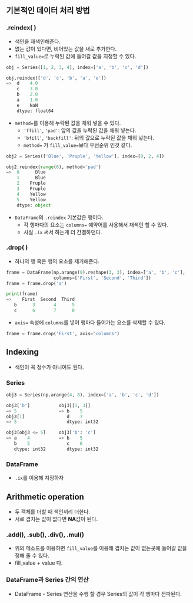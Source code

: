 ## 기본적인 데이터 처리 방법

### .reindex( )
- 색인을 재색인해준다.
- 없는 값이 있다면, 비어있는 값을 새로 추가한다.
- `fill_value=`로 누락된 값에 들어갈 값을 지정할 수 있다.
```py
obj = Series([1, 2, 3, 4], index=['a', 'b', 'c', 'd'])

obj.reindex(['d', 'c', 'b', 'a', 'e'])
=>  d    4.0
    c    3.0
    b    2.0
    a    1.0
    e    NaN
    dtype: float64
```
- `method=`를 이용해 누락된 값을 채워 넣을 수 있다.
  - `'ffill'`, `'pad'`: 앞의 값을 누락된 값을 채워 넣는다.
  - `'bfill'`, `'backfill'`: 뒤의 값으로 누락된 값을 채워 넣는다.
  - `method=` 가 `fill_value=`보다 우선순위 인것 같다.
```py
obj2 = Series(['Blue', 'Pruple', 'Yellow'], index=[0, 2, 4])

obj2.reindex(range(6), method='pad')
=>  0      Blue
    1      Blue
    2    Pruple
    3    Pruple
    4    Yellow
    5    Yellow
    dtype: object
```

- `DataFrame`의 `.reindex` 기본값은 행이다.
  - 각 행마다의 요소는 `columns=` 예약어를 사용해서 재색인 할 수 있다.
  - 사실 `.ix` 써서 하는게 더 간결하댄다.
### .drop( )
- 하나의 행 혹은 행의 요소를 제거해준다.
```py
frame = DataFrame(np.arange(9).reshape(3, 3), index=['a', 'b', 'c'],
                  columns=['First', 'Second', 'Third'])
frame = frame.drop('a')

print(frame)
=>    First  Second  Third
   b      3       4      5
   c      6       7      8

```
- `axis=` 속성에 `columns`를 넣어 행마다 들어가는 요소를 삭제할 수 있다.
```py
frame = frame.drop('First', axis="columns")
```

## Indexing
- 색인이 꼭 정수가 아니여도 된다.

### Series
```python
obj3 = Series(np.arange(4, 8), index=['a', 'b', 'c', 'd'])

obj3['b']           obj3[[1, 3]]
=> 5                => b    5
obj3[1]                d    7
=> 5                   dtype: int32

obj3[obj3 <= 5]     obj3['b': 'c'] 
=> a    4           => b    5
   b    5              c    6
   dtype: int32        dtype: int32
```
### DataFrame
- `.ix`를 이용해 지정하자

## Arithmetic operation
- 두 객체를 더할 때 색인끼리 더한다.
- 서로 겹치는 값이 없다면 **NA**값이 된다.

### .add(), .sub(), .div(), .mul()
- 위의 메소드를 이용하면 `fill_value`를 이용해 겹치는 값이 없는곳에 들어갈 값을 정해 줄 수 있다.
- fill_value + value 다.

### DataFrame과 Series 간의 연산
- DataFrame - Series 연산을 수행 할 경우 Series의 값이 각 행마다 전파된다.

